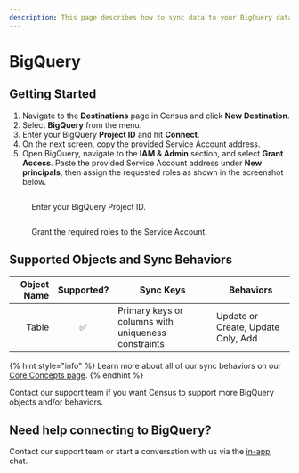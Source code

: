 ```yaml
---
description: This page describes how to sync data to your BigQuery data warehouse.
---
```


# BigQuery

## Getting Started

1. Navigate to the **Destinations** page in Census and click **New Destination**.
2. Select **BigQuery** from the menu.
3. Enter your BigQuery **Project ID** and hit **Connect**.
4. On the next screen, copy the provided Service Account address.
5. Open BigQuery, navigate to the **IAM & Admin** section, and select **Grant Access**. Paste the provided Service Account address under **New principals**, then assign the requested roles as shown in the screenshot below.

<figure><img src="../.gitbook/assets/bigquery-destination.png" alt=""><figcaption><p>Enter your BigQuery Project ID.</p></figcaption></figure>
<figure><img src="../.gitbook/assets/bigquery-destination2.png" alt=""><figcaption><p>Grant the required roles to the Service Account.</p></figcaption></figure>

## Supported Objects and Sync Behaviors <a href="#supported-objects-and-sync-behaviors" id="supported-objects-and-sync-behaviors"></a>

| **Object Name** | **Supported?** | **Sync Keys** | **Behaviors**                      |
| --------------: | :------------: | --------------- |------------------------------------|
| Table | ✅ | Primary keys or columns with uniqueness constraints | Update or Create, Update Only, Add |

{% hint style="info" %}
Learn more about all of our sync behaviors on our [Core Concepts page](../basics/core-concept/#the-different-sync-behaviors).
{% endhint %}

Contact our support team if you want Census to support more BigQuery objects and/or behaviors.

## Need help connecting to BigQuery?

Contact our support team or start a conversation with us via the [in-app](https://app.getcensus.com) chat.

